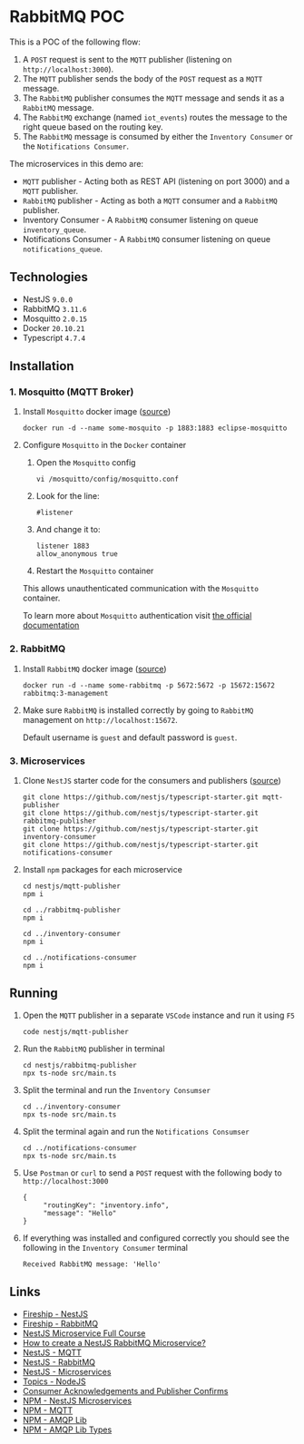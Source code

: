 # RabbitMQ POC
This is a POC of the following flow:
1. A `POST` request is sent to the `MQTT` publisher (listening on `http://localhost:3000`).
2. The `MQTT` publisher sends the body of the `POST` request as a `MQTT` message.
3. The `RabbitMQ` publisher consumes the `MQTT` message and sends it as a `RabbitMQ` message.
4. The `RabbitMQ` exchange (named `iot_events`) routes the message to the right queue based on the routing key.
5. The `RabbitMQ` message is consumed by either the `Inventory Consumer` or the `Notifications Consumer`.

The microservices in this demo are:
- `MQTT` publisher - Acting both as REST API (listening on port 3000) and a `MQTT` publisher.
- `RabbitMQ` publisher - Acting as both a `MQTT` consumer and a `RabbitMQ` publisher.
- Inventory Consumer - A `RabbitMQ` consumer listening on queue `inventory_queue`.
- Notifications Consumer - A `RabbitMQ` consumer listening on queue `notifications_queue`.

## Technologies
- NestJS `9.0.0`
- RabbitMQ `3.11.6`
- Mosquitto `2.0.15`
- Docker `20.10.21`
- Typescript `4.7.4`

## Installation
### 1. Mosquitto (MQTT Broker)
1. Install `Mosquitto` docker image ([source](https://hub.docker.com/_/eclipse-mosquitto))
   ```
   docker run -d --name some-mosquito -p 1883:1883 eclipse-mosquitto
   ```
2. Configure `Mosquitto` in the `Docker` container
   1. Open the `Mosquitto` config
      ```
      vi /mosquitto/config/mosquitto.conf
      ```

   2. Look for the line:
      ```
      #listener
      ```

   3. And change it to:
      ```
      listener 1883
      allow_anonymous true
      ```
   4. Restart the `Mosquitto` container

   This allows unauthenticated communication with the `Mosquitto` container.
   
   To learn more about `Mosquitto` authentication visit [the official documentation](https://mosquitto.org/documentation/authentication-methods/)

### 2. RabbitMQ
1. Install `RabbitMQ` docker image ([source](https://hub.docker.com/_/rabbitmq))
   ```
   docker run -d --name some-rabbitmq -p 5672:5672 -p 15672:15672 rabbitmq:3-management
   ```
   
2. Make sure `RabbitMQ` is installed correctly by going to `RabbitMQ` management on `http://localhost:15672`.

   Default username is `guest` and default password is `guest`.

### 3. Microservices
1. Clone `NestJS` starter code for the consumers and publishers ([source](https://docs.nestjs.com/))
   ```
   git clone https://github.com/nestjs/typescript-starter.git mqtt-publisher
   git clone https://github.com/nestjs/typescript-starter.git rabbitmq-publisher
   git clone https://github.com/nestjs/typescript-starter.git inventory-consumer
   git clone https://github.com/nestjs/typescript-starter.git notifications-consumer
   ```

2. Install `npm` packages for each microservice
   ```
   cd nestjs/mqtt-publisher
   npm i
   
   cd ../rabbitmq-publisher
   npm i

   cd ../inventory-consumer
   npm i
   
   cd ../notifications-consumer
   npm i
   ```

## Running
1. Open the `MQTT` publisher in a separate `VSCode` instance and run it using `F5`
   ```
   code nestjs/mqtt-publisher
   ```
   
2. Run the `RabbitMQ` publisher in terminal
   ```
   cd nestjs/rabbitmq-publisher
   npx ts-node src/main.ts
   ```

3. Split the terminal and run the `Inventory Consumser`
   ```
   cd ../inventory-consumer
   npx ts-node src/main.ts
   ```
   
4. Split the terminal again and run the `Notifications Consumser`
   ```
   cd ../notifications-consumer
   npx ts-node src/main.ts
   ```
5. Use `Postman` or `curl` to send a `POST` request with the following body to `http://localhost:3000`
   ```
   {
        "routingKey": "inventory.info",
        "message": "Hello"
   }
   ```

6. If everything was installed and configured correctly you should see the following in the `Inventory Consumer` terminal
   ```
   Received RabbitMQ message: 'Hello'
   ```
   
## Links
- [Fireship - NestJS](https://www.youtube.com/watch?v=0M8AYU_hPas&t=33s&ab_channel=Fireship)
- [Fireship - RabbitMQ](https://www.youtube.com/watch?v=NQ3fZtyXji0&ab_channel=Fireship)
- [NestJS Microservice Full Course](https://www.youtube.com/watch?v=IsubcKdZPyE&t=2004s)
- [How to create a NestJS RabbitMQ Microservice?](https://progressivecoder.com/how-to-create-a-nestjs-rabbitmq-microservice/)
- [NestJS - MQTT](https://docs.nestjs.com/microservices/mqtt)
- [NestJS - RabbitMQ](https://docs.nestjs.com/microservices/rabbitmq)
- [NestJS - Microservices](https://docs.nestjs.com/microservices/basics)
- [Topics - NodeJS](https://www.rabbitmq.com/tutorials/tutorial-five-javascript.html)
- [Consumer Acknowledgements and Publisher Confirms](https://www.rabbitmq.com/confirms.html#acknowledgement-modes)
- [NPM - NestJS Microservices](https://www.npmjs.com/package/@nestjs/microservices)
- [NPM - MQTT](https://www.npmjs.com/package/mqtt)
- [NPM - AMQP Lib](https://www.npmjs.com/package/amqplib)
- [NPM - AMQP Lib Types](https://www.npmjs.com/package/@types/amqplib)